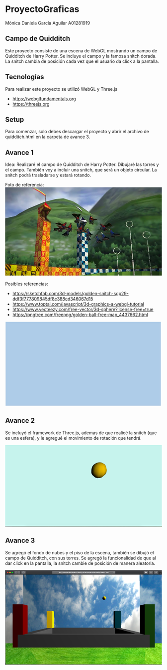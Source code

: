 # ProyectoGraficas
Mónica Daniela García Aguilar A01281919

## Campo de Quidditch
Este proyecto consiste de una escena de WebGL mostrando un campo de Quidditch de Harry Potter. Se incluye el campo y la famosa snitch dorada. La snitch cambia de posición cada vez que el usuario da click a la pantalla.

## Tecnologías
Para realizar este proyecto se utilizó WebGL y Three.js 
- https://webglfundamentals.org
- https://threejs.org

## Setup
Para comenzar, solo debes descargar el proyecto y abrir el archivo de quidditch.html en la carpeta de avance 3.

## Avance 1 
Idea: Realizaré el campo de Quidditch de Harry Potter. Dibujaré las torres y el campo. También voy a incluir una snitch, que será un objeto circular. La snitch podrá trasladarse y estará rotando.

Foto de referencia:
![](avance1/ejemplo.png)
 
Posibles referencias: 
-	https://sketchfab.com/3d-models/golden-snitch-sgp29-ddf3f777809845df8c388cd346067d15
-	https://www.toptal.com/javascript/3d-graphics-a-webgl-tutorial
-	https://www.vecteezy.com/free-vector/3d-sphere?license-free=true 
-	https://pngtree.com/freepng/golden-ball-free-map_4437662.html 

![](avance1/canvas.jpeg)

## Avance 2
Se incluyó el framework de Three.js, ademas de que realicé la snitch (que es una esfera), y le agregué el movimiento de rotación que tendrá. 

![](avance2/avance2foto.png)

## Avance 3
Se agregó el fondo de nubes y el piso de la escena, también se dibujó el campo de Quidditch, con sus torres. Se agregó la funcionalidad de que al dar click en la pantalla, la snitch cambie de posición de manera aleatoria.

![](foto.png)

